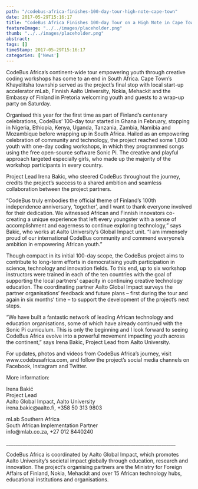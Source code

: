 ```yaml
---
path: "/codebus-africa-finishes-100-day-tour-high-note-cape-town" 
date: 2017-05-29T15:16:17 
title: "CodeBus Africa Finishes 100-day Tour on a High Note in Cape Town" 
featureImage: "../../images/placeholder.png" 
thumb: "../../images/placeholder.png" 
abstract:  
tags: [] 
timeStamp: 2017-05-29T15:16:17 
categories: ['News'] 
---
```


<p>CodeBus Africa’s continent-wide tour empowering youth through creative coding workshops has come to an end in South Africa. Cape Town’s Khayelitsha township served as the project’s final stop with local start-up accelerator mLab, Finnish Aalto University, Nokia, Mehackit and the Embassy of Finland in Pretoria welcoming youth and guests to a wrap-up party on Saturday.</p>
<p>Organised this year for the first time as part of Finland’s centenary celebrations, CodeBus’ 100-day tour started in Ghana in February, stopping in Nigeria, Ethiopia, Kenya, Uganda, Tanzania, Zambia, Namibia and Mozambique before wrapping up in South Africa. Hailed as an empowering celebration of community and technology, the project reached some 1,800 youth with one-day coding workshops, in which they programmed songs using the free open-source software Sonic Pi. The creative and playful approach targeted especially girls, who made up the majority of the workshop participants in every country.</p>
<p>Project Lead Irena Bakic, who steered CodeBus throughout the journey, credits the project’s success to a shared ambition and seamless collaboration between the project partners.</p>
<p>“CodeBus truly embodies the official theme of Finland’s 100th independence anniversary, ‘together’, and I want to thank everyone involved for their dedication. We witnessed African and Finnish innovators co-creating a unique experience that left every youngster with a sense of accomplishment and eagerness to continue exploring technology,” says Bakic, who works at Aalto University’s Global Impact unit. “I am immensely proud of our international CodeBus community and commend everyone’s ambition in empowering African youth.”</p>
<p>Though compact in its initial 100-day scope, the CodeBus project aims to contribute to long-term efforts in democratising youth participation in science, technology and innovation fields. To this end, up to six workshop instructors were trained in each of the ten countries with the goal of supporting the local partners’ capacity in continuing creative technology education. The coordinating partner Aalto Global Impact surveys the partner organisations’ feedback and future plans – first during the tour and again in six months’ time – to support the development of the project’s next steps.</p>
<p>“We have built a fantastic network of leading African technology and education organisations, some of which have already continued with the Sonic Pi curriculum. This is only the beginning and I look forward to seeing CodeBus Africa evolve into a powerful movement impacting youth across the continent,” says Irena Bakic, Project Lead from Aalto University.</p>
<p>For updates, photos and videos from CodeBus Africa’s journey, visit www.codebusafrica.com, and follow the project’s social media channels on Facebook, Instagram and Twitter.</p>
<p>More information:</p>
<p>Irena Bakić<br />
Project Lead<br />
Aalto Global Impact, Aalto University<br />
irena.bakic@aalto.fi, +358 50 313 9803</p>
<p>mLab Southern Africa<br />
South African Implementation Partner<br />
info@mlab.co.za, +27 012 8440240</p>
<p>________________________________________________________________________</p>
<p>CodeBus Africa is coordinated by Aalto Global Impact, which promotes Aalto University’s societal impact globally through education, research and innovation. The project&#8217;s organising partners are the Ministry for Foreign Affairs of Finland, Nokia, Mehackit and over 15 African technology hubs, educational institutions and organisations.</p>
